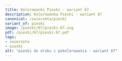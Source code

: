 ```yaml
---
title: Kolorowanki Pieski - wariant 67
description: Kolorowanka Pieski - wariant 67
canonical: /zwierzeta/pieski
variant_of: pieski
image: /pieski/67/pieski-67.svg
pdf: /pieski/67/pieski-67.pdf
tags:
- zwierzeta
- pieski
alt: "pieski do druku i pokolorowania - wariant 67"
---
```

